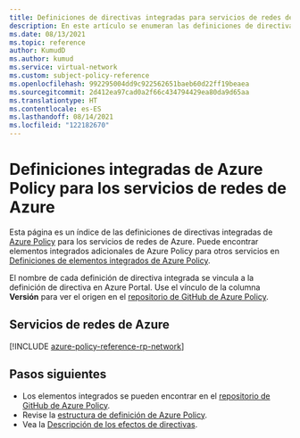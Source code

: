 ```yaml
---
title: Definiciones de directivas integradas para servicios de redes de Azure
description: En este artículo se enumeran las definiciones de directivas integradas de Azure Policy para los servicios de redes de Azure. Estas definiciones de directivas integradas proporcionan enfoques comunes para administrar los recursos de Azure.
ms.date: 08/13/2021
ms.topic: reference
author: KumudD
ms.author: kumud
ms.service: virtual-network
ms.custom: subject-policy-reference
ms.openlocfilehash: 992295004dd9c922562651baeb60d22ff19beaea
ms.sourcegitcommit: 2d412ea97cad0a2f66c434794429ea80da9d65aa
ms.translationtype: HT
ms.contentlocale: es-ES
ms.lasthandoff: 08/14/2021
ms.locfileid: "122182670"
---
```

# <a name="azure-policy-built-in-definitions-for-azure-networking-services"></a>Definiciones integradas de Azure Policy para los servicios de redes de Azure

Esta página es un índice de las definiciones de directivas integradas de [Azure Policy](../governance/policy/overview.md) para los servicios de redes de Azure. Puede encontrar elementos integrados adicionales de Azure Policy para otros servicios en [Definiciones de elementos integrados de Azure Policy](../governance/policy/samples/built-in-policies.md).

El nombre de cada definición de directiva integrada se vincula a la definición de directiva en Azure Portal. Use el vínculo de la columna **Versión** para ver el origen en el [repositorio de GitHub de Azure Policy](https://github.com/Azure/azure-policy).

## <a name="azure-networking-services"></a>Servicios de redes de Azure

[!INCLUDE [azure-policy-reference-rp-network](../../includes/policy/reference/byrp/microsoft.network.md)]

## <a name="next-steps"></a>Pasos siguientes

- Los elementos integrados se pueden encontrar en el [repositorio de GitHub de Azure Policy](https://github.com/Azure/azure-policy).
- Revise la [estructura de definición de Azure Policy](../governance/policy/concepts/definition-structure.md).
- Vea la [Descripción de los efectos de directivas](../governance/policy/concepts/effects.md).
